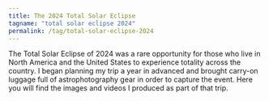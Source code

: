 ```yaml
---
title: The 2024 Total Solar Eclipse
tagname: "total solar eclipse 2024"
permalink: /tag/total-solar-eclipse-2024
---
```


The Total Solar Eclipse of 2024 was a rare opportunity for those who live in North America and the United States to experience totality across the country. I began planning my trip a year in advanced and brought carry-on luggage full of astrophotography gear in order to capture the event. Here you will find the images and videos I produced as part of that trip.